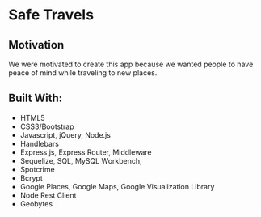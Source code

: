 # Safe Travels

## Motivation
We were motivated to create this app because we wanted people to have peace of mind while traveling to new places.

## Built With:
* HTML5
* CSS3/Bootstrap
* Javascript, jQuery, Node.js
* Handlebars
* Express.js, Express Router, Middleware 
* Sequelize, SQL, MySQL Workbench,
* Spotcrime
* Bcrypt
* Google Places, Google Maps, Google Visualization Library
* Node Rest Client
* Geobytes
